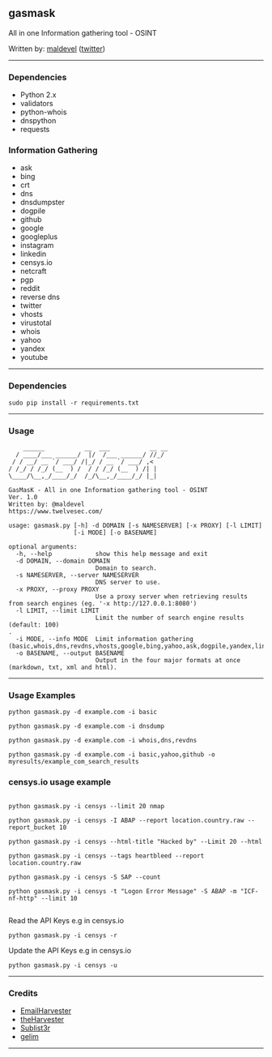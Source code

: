 ## gasmask

All in one Information gathering tool - OSINT

Written by: [maldevel](https://github.com/maldevel) ([twitter](https://twitter.com/maldevel))

---

### Dependencies

* Python 2.x
* validators
* python-whois
* dnspython
* requests

### Information Gathering

* ask
* bing
* crt
* dns
* dnsdumpster
* dogpile
* github
* google
* googleplus
* instagram
* linkedin
* censys.io
* netcraft
* pgp
* reddit
* reverse dns
* twitter
* vhosts
* virustotal
* whois
* yahoo
* yandex
* youtube

---

### Dependencies

```
sudo pip install -r requirements.txt
```

---

### Usage

```
    ______           __  ___           __ __
  / ____/___ ______/  |/  /___ ______/ //_/
 / / __/ __ `/ ___/ /|_/ / __ `/ ___/ ,<
/ /_/ / /_/ (__  ) /  / / /_/ (__  ) /| |
\____/\__,_/____/_/  /_/\__,_/____/_/ |_|

GasMasK - All in one Information gathering tool - OSINT
Ver. 1.0
Written by: @maldevel
https://www.twelvesec.com/

usage: gasmask.py [-h] -d DOMAIN [-s NAMESERVER] [-x PROXY] [-l LIMIT]
                  [-i MODE] [-o BASENAME]

optional arguments:
  -h, --help            show this help message and exit
  -d DOMAIN, --domain DOMAIN
                        Domain to search.
  -s NAMESERVER, --server NAMESERVER
                        DNS server to use.
  -x PROXY, --proxy PROXY
                        Use a proxy server when retrieving results from search engines (eg. '-x http://127.0.0.1:8080')
  -l LIMIT, --limit LIMIT
                        Limit the number of search engine results (default: 100)                                                          .
  -i MODE, --info MODE  Limit information gathering (basic,whois,dns,revdns,vhosts,google,bing,yahoo,ask,dogpile,yandex,linkedin,twitter,googleplus,youtube,reddit,github,instagram,crt,pgp,netcraft,virustotal,dnsdump).
  -o BASENAME, --output BASENAME
                        Output in the four major formats at once (markdown, txt, xml and html).

```

---

### Usage Examples

```
python gasmask.py -d example.com -i basic

python gasmask.py -d example.com -i dnsdump

python gasmask.py -d example.com -i whois,dns,revdns

python gasmask.py -d example.com -i basic,yahoo,github -o myresults/example_com_search_results

```

### censys.io usage example 

```

python gasmask.py -i censys --limit 20 nmap

python gasmask.py -i censys -I ABAP --report location.country.raw --report_bucket 10

python gasmask.py -i censys --html-title "Hacked by" --Limit 20 --html

python gasmask.py -i censys --tags heartbleed --report location.country.raw

python gasmask.py -i censys -S SAP --count

python gasmask.py -i censys -t "Logon Error Message" -S ABAP -m "ICF-nf-http" --limit 10


```

Read the API Keys e.g in censys.io 

```
python gasmask.py -i censys -r 

```

Update the API Keys e.g in censys.io

```
python gasmask.py -i censys -u 

```

---

### Credits

* [EmailHarvester](https://github.com/maldevel/EmailHarvester)
* [theHarvester](https://github.com/laramies/theHarvester)
* [Sublist3r](https://github.com/aboul3la/Sublist3r)
* [gelim](https://github.com/gelim/censys)

---
